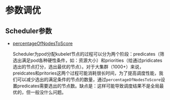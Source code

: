 # 参数调优

## Scheduler参数

* [percentageOfNodesToScore](https://kubernetes.io/docs/concepts/configuration/scheduler-perf-tuning/#percentage-of-nodes-to-score)

  Scheduler为pod分配kubelet节点的过程可以分为两个阶段：predicates（筛选出满足pod各种硬性条件，如：资源大小）和priorities（给通过pridicates选出的节点打分，选出最优的节点）。对于大集群（1000+）来说，preidcates和pritories这两个过程可能消耗很长时间，为了提高调度性能，我们可以减少选出的满足条件的节点的数量，通过`percentageOfNodesToScore`设置predicates需要选出的节点数。缺点是：这样可能导致调度结果不是全局最优的，但一般没什么问题。

